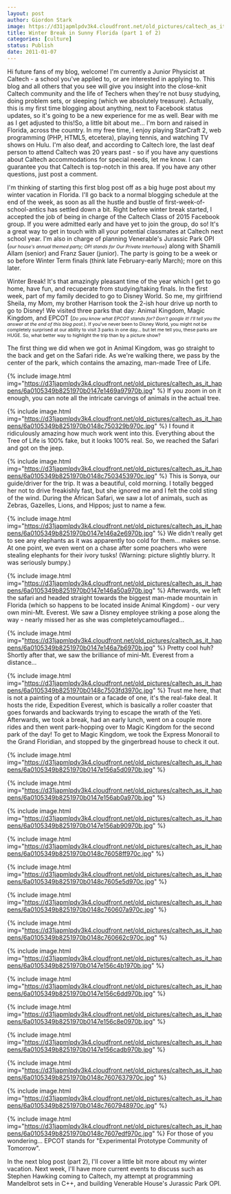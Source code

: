 ```yaml
---
layout: post
author: Giordon Stark
image: https://d31japmlpdv3k4.cloudfront.net/old_pictures/caltech_as_it_happens/6a0105349b8251970b0148c7604d8b970c.jpg
title: Winter Break in Sunny Florida (part 1 of 2)
categories: [culture]
status: Publish
date: 2011-01-07
---
```


Hi future fans of my blog, welcome! I'm currently a Junior Physicist at Caltech - a school you've applied to, or are interested in applying to. This blog and all others that you see will give you insight into the close-knit Caltech community and the life of Techers when they're not busy studying, doing problem sets, or sleeping (which we absolutely treasure). Actually, this is my first time blogging about anything, next to Facebook status updates, so it's going to be a new experience for me as well. Bear with me as I get adjusted to this!So, a little bit about me... I'm born and raised in Florida, across the country. In my free time, I enjoy playing StarCraft 2, web programming (PHP, HTML5, etcetera), playing tennis, and watching TV shows on Hulu. I'm also deaf, and according to Caltech lore, the last deaf person to attend Caltech was 20 years past - so if you have any questions about Caltech accommodations for special needs, let me know. I can guarantee you that Caltech is top-notch in this area. If you have any other questions, just post a comment.

I'm thinking of starting this first blog post off as a big huge post about my winter vacation in Florida. I'll go back to a normal blogging schedule at the end of the week, as soon as all the hustle and bustle of first-week-of-school-antics has settled down a bit. Right before winter break started, I accepted the job of being in charge of the Caltech Class of 2015 Facebook group. If you were admitted early and have yet to join the group, do so! It's a great way to get in touch with all your potential classmates at Caltech next school year. I'm also in charge of planning Venerable's Jurassic Park OPI (*<span style="font-size: 8pt;">our house's annual themed party; OPI stands for Our Private Interhouse*) along with Shamili Allam (senior) and Franz Sauer (junior). The party is going to be a week or so before Winter Term finals (think late February-early March); more on this later.

Winter Break! It's that amazingly pleasant time of the year which I get to go home, have fun, and recuperate from studying/taking finals. In the first week, part of my family decided to go to Disney World. So me, my girlfriend Sheila, my Mom, my brother Harrison took the 2-ish hour drive up north to go to Disney! We visited three parks that day: Animal Kingdom, Magic Kingdom, and EPCOT (<span style="font-size: 8pt;">*Do you know what EPCOT stands for? Don't google it! I'll tell you the answer at the end of this blog post.*). If you've never been to Disney World, you might not be completely surprised at our ability to visit 3 parks in one day... but let me tell you, these parks are HUGE. So, what better way to highlight the trip than by a picture show?

The first thing we did when we got in Animal Kingdom, was go straight to the back and get on the Safari ride. As we're walking there, we pass by the center of the park, which contains the amazing, man-made Tree of Life.


{% include image.html img="https://d31japmlpdv3k4.cloudfront.net/old_pictures/caltech_as_it_happens/6a0105349b8251970b0147e1469a97970b.jpg" %}
If you zoom in on it enough, you can note all the intricate carvings of animals in the actual tree.


{% include image.html img="https://d31japmlpdv3k4.cloudfront.net/old_pictures/caltech_as_it_happens/6a0105349b8251970b0148c750329b970c.jpg" %}
I found it ridiculously amazing how much work went into this. Everything about the Tree of Life is 100% fake, but it looks 100% real. So, we reached the Safari and got on the jeep.


{% include image.html img="https://d31japmlpdv3k4.cloudfront.net/old_pictures/caltech_as_it_happens/6a0105349b8251970b0148c7503453970c.jpg" %}
This is Sonya, our guide/driver for the trip. It was a beautiful, cold morning. I totally begged her not to drive freakishly fast, but she ignored me and I felt the cold sting of the wind. During the African Safari, we saw a lot of animals, such as Zebras, Gazelles, Lions, and Hippos; just to name a few.


{% include image.html img="https://d31japmlpdv3k4.cloudfront.net/old_pictures/caltech_as_it_happens/6a0105349b8251970b0147e146a2e6970b.jpg" %}
We didn't really get to see any elephants as it was apparently too cold for them... makes sense. At one point, we even went on a chase after some poachers who were stealing elephants for their ivory tusks! (Warning: picture slightly blurry. It was seriously bumpy.)


{% include image.html img="https://d31japmlpdv3k4.cloudfront.net/old_pictures/caltech_as_it_happens/6a0105349b8251970b0147e146a50a970b.jpg" %}
Afterwards, we left the safari and headed straight towards the biggest man-made mountain in Florida (which so happens to be located inside Animal Kingdom) - our very own mini-Mt. Everest. We saw a Disney employee striking a pose along the way - nearly missed her as she was completelycamouflaged...


{% include image.html img="https://d31japmlpdv3k4.cloudfront.net/old_pictures/caltech_as_it_happens/6a0105349b8251970b0147e146a7b6970b.jpg" %}
Pretty cool huh? Shortly after that, we saw the brilliance of mini-Mt. Everest from a distance...


{% include image.html img="https://d31japmlpdv3k4.cloudfront.net/old_pictures/caltech_as_it_happens/6a0105349b8251970b0148c7503fd3970c.jpg" %}
Trust me here, that is not a painting of a mountain or a facade of one, it's the real-fake deal. It hosts the ride, Expedition Everest, which is basically a roller coaster that goes forwards and backwards trying to escape the wrath of the Yeti. Afterwards, we took a break, had an early lunch, went on a couple more rides and then went park-hopping over to Magic Kingdom for the second park of the day! To get to Magic Kingdom, we took the Express Monorail to the Grand Floridian, and stopped by the gingerbread house to check it out.


{% include image.html img="https://d31japmlpdv3k4.cloudfront.net/old_pictures/caltech_as_it_happens/6a0105349b8251970b0147e156a5d0970b.jpg" %}

{% include image.html img="https://d31japmlpdv3k4.cloudfront.net/old_pictures/caltech_as_it_happens/6a0105349b8251970b0147e156ab0a970b.jpg" %}

{% include image.html img="https://d31japmlpdv3k4.cloudfront.net/old_pictures/caltech_as_it_happens/6a0105349b8251970b0147e156ab90970b.jpg" %}

{% include image.html img="https://d31japmlpdv3k4.cloudfront.net/old_pictures/caltech_as_it_happens/6a0105349b8251970b0148c76058ff970c.jpg" %}

{% include image.html img="https://d31japmlpdv3k4.cloudfront.net/old_pictures/caltech_as_it_happens/6a0105349b8251970b0148c7605e5d970c.jpg" %}

{% include image.html img="https://d31japmlpdv3k4.cloudfront.net/old_pictures/caltech_as_it_happens/6a0105349b8251970b0148c760607a970c.jpg" %}

{% include image.html img="https://d31japmlpdv3k4.cloudfront.net/old_pictures/caltech_as_it_happens/6a0105349b8251970b0148c760662c970c.jpg" %}

{% include image.html img="https://d31japmlpdv3k4.cloudfront.net/old_pictures/caltech_as_it_happens/6a0105349b8251970b0147e156c4b1970b.jpg" %}

{% include image.html img="https://d31japmlpdv3k4.cloudfront.net/old_pictures/caltech_as_it_happens/6a0105349b8251970b0147e156c6dd970b.jpg" %}

{% include image.html img="https://d31japmlpdv3k4.cloudfront.net/old_pictures/caltech_as_it_happens/6a0105349b8251970b0147e156c8e0970b.jpg" %}

{% include image.html img="https://d31japmlpdv3k4.cloudfront.net/old_pictures/caltech_as_it_happens/6a0105349b8251970b0147e156cadb970b.jpg" %}

{% include image.html img="https://d31japmlpdv3k4.cloudfront.net/old_pictures/caltech_as_it_happens/6a0105349b8251970b0148c7607637970c.jpg" %}

{% include image.html img="https://d31japmlpdv3k4.cloudfront.net/old_pictures/caltech_as_it_happens/6a0105349b8251970b0148c7607948970c.jpg" %}

{% include image.html img="https://d31japmlpdv3k4.cloudfront.net/old_pictures/caltech_as_it_happens/6a0105349b8251970b0148c7607edf970c.jpg" %}
For those of you wondering... EPCOT stands for "Experimental Prototype Community of Tomorrow".

In the next blog post (part 2), I'll cover a little bit more about my winter vacation. Next week, I'll have more current events to discuss such as Stephen Hawking coming to Caltech, my attempt at programming Mandelbrot sets in C++, and building Venerable House's Jurassic Park OPI.

